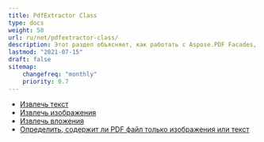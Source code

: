 ```yaml
---
title: PdfExtractor Class
type: docs
weight: 50
url: ru/net/pdfextractor-class/
description: Этот раздел объясняет, как работать с Aspose.PDF Facades, используя класс PdfExtractor.
lastmod: "2021-07-15"
draft: false
sitemap:
    changefreq: "monthly"
    priority: 0.7
---
```


- [Извлечь текст](/pdf/net/extract-text/)
- [Извлечь изображения](/pdf/net/extract-images/)
- [Извлечь вложения](/pdf/net/extract-attachments/)
- [Определить, содержит ли PDF файл только изображения или текст](/pdf/net/find-whether-pdf-file-contains-images-or-text-only/)